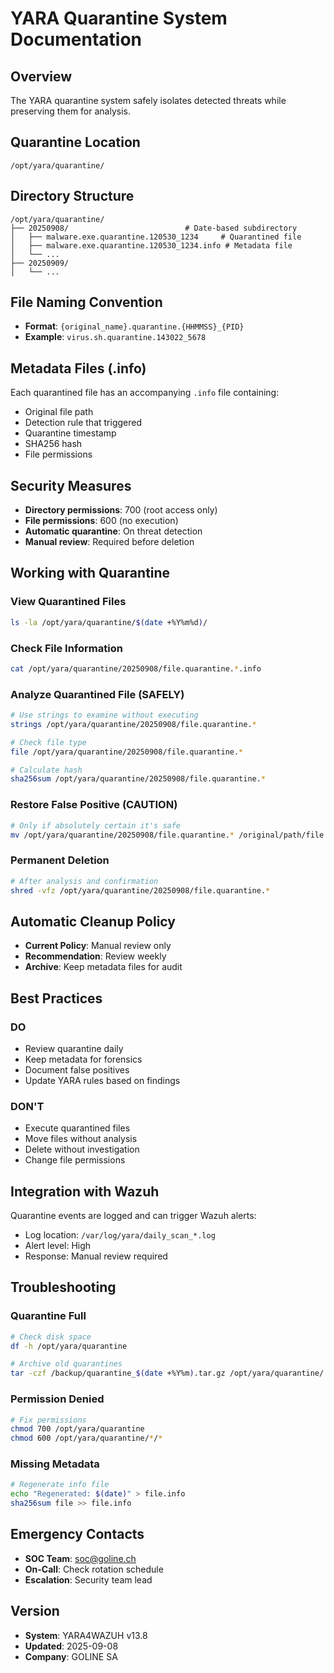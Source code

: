 # YARA Quarantine System Documentation

## Overview
The YARA quarantine system safely isolates detected threats while preserving them for analysis.

## Quarantine Location
```
/opt/yara/quarantine/
```

## Directory Structure
```
/opt/yara/quarantine/
├── 20250908/                          # Date-based subdirectory
│   ├── malware.exe.quarantine.120530_1234     # Quarantined file
│   ├── malware.exe.quarantine.120530_1234.info # Metadata file
│   └── ...
├── 20250909/
│   └── ...
```

## File Naming Convention
- **Format**: `{original_name}.quarantine.{HHMMSS}_{PID}`
- **Example**: `virus.sh.quarantine.143022_5678`

## Metadata Files (.info)
Each quarantined file has an accompanying `.info` file containing:
- Original file path
- Detection rule that triggered
- Quarantine timestamp
- SHA256 hash
- File permissions

## Security Measures
- **Directory permissions**: 700 (root access only)
- **File permissions**: 600 (no execution)
- **Automatic quarantine**: On threat detection
- **Manual review**: Required before deletion

## Working with Quarantine

### View Quarantined Files
```bash
ls -la /opt/yara/quarantine/$(date +%Y%m%d)/
```

### Check File Information
```bash
cat /opt/yara/quarantine/20250908/file.quarantine.*.info
```

### Analyze Quarantined File (SAFELY)
```bash
# Use strings to examine without executing
strings /opt/yara/quarantine/20250908/file.quarantine.*

# Check file type
file /opt/yara/quarantine/20250908/file.quarantine.*

# Calculate hash
sha256sum /opt/yara/quarantine/20250908/file.quarantine.*
```

### Restore False Positive (CAUTION)
```bash
# Only if absolutely certain it's safe
mv /opt/yara/quarantine/20250908/file.quarantine.* /original/path/file
```

### Permanent Deletion
```bash
# After analysis and confirmation
shred -vfz /opt/yara/quarantine/20250908/file.quarantine.*
```

## Automatic Cleanup Policy
- **Current Policy**: Manual review only
- **Recommendation**: Review weekly
- **Archive**: Keep metadata files for audit

## Best Practices

### DO
- Review quarantine daily
- Keep metadata for forensics
- Document false positives
- Update YARA rules based on findings

### DON'T
- Execute quarantined files
- Move files without analysis
- Delete without investigation
- Change file permissions

## Integration with Wazuh
Quarantine events are logged and can trigger Wazuh alerts:
- Log location: `/var/log/yara/daily_scan_*.log`
- Alert level: High
- Response: Manual review required

## Troubleshooting

### Quarantine Full
```bash
# Check disk space
df -h /opt/yara/quarantine

# Archive old quarantines
tar -czf /backup/quarantine_$(date +%Y%m).tar.gz /opt/yara/quarantine/
```

### Permission Denied
```bash
# Fix permissions
chmod 700 /opt/yara/quarantine
chmod 600 /opt/yara/quarantine/*/*
```

### Missing Metadata
```bash
# Regenerate info file
echo "Regenerated: $(date)" > file.info
sha256sum file >> file.info
```

## Emergency Contacts
- **SOC Team**: soc@goline.ch
- **On-Call**: Check rotation schedule
- **Escalation**: Security team lead

## Version
- **System**: YARA4WAZUH v13.8
- **Updated**: 2025-09-08
- **Company**: GOLINE SA